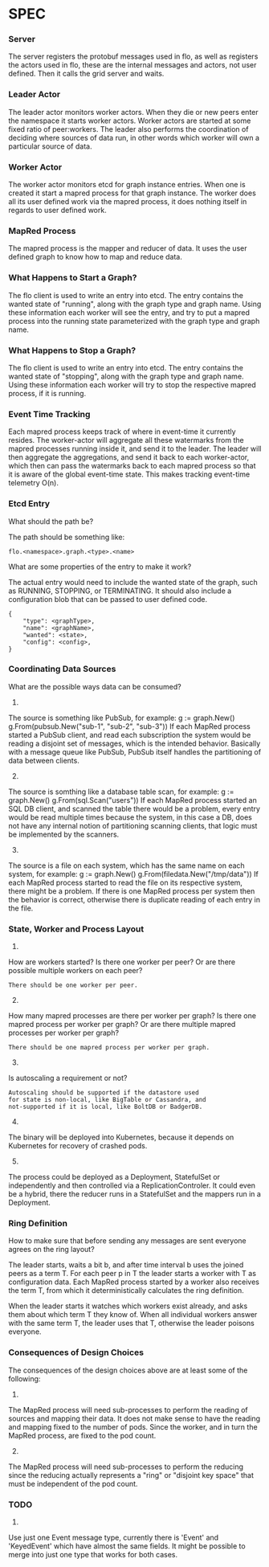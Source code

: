 SPEC
====

### Server

The server registers the protobuf messages used in flo, as well
as registers the actors used in flo, these are the internal
messages and actors, not user defined. Then it calls the grid
server and waits.

### Leader Actor

The leader actor monitors worker actors. When they die or new
peers enter the namespace it starts worker actors. Worker actors
are started at some fixed ratio of peer:workers. The leader
also performs the coordination of deciding where sources of
data run, in other words which worker will own a particular
source of data.

### Worker Actor

The worker actor monitors etcd for graph instance entries. When
one is created it start a mapred process for that graph instance.
The worker does all its user defined work via the mapred process,
it does nothing itself in regards to user defined work.

### MapRed Process

The mapred process is the mapper and reducer of data. It uses the
user defined graph to know how to map and reduce data.

### What Happens to Start a Graph?

The flo client is used to write an entry into etcd. The entry
contains the wanted state of "running", along with the graph
type and graph name. Using these information each worker will
see the entry, and try to put a mapred process into the running
state parameterized with the graph type and graph name.

### What Happens to Stop a Graph?

The flo client is used to write an entry into etcd. The entry
contains the wanted state of "stopping", along with the graph
type and graph name. Using these information each worker will
try to stop the respective mapred process, if it is running.

### Event Time Tracking

Each mapred process keeps track of where in event-time it currently
resides. The worker-actor will aggregate all these watermarks from
the mapred processes running inside it, and send it to the leader.
The leader will then aggregate the aggregations, and send it back
to each worker-actor, which then can pass the watermarks back to
each mapred process so that it is aware of the global event-time
state. This makes tracking event-time telemetry O(n).

### Etcd Entry

What should the path be?

The path should be something like:

    flo.<namespace>.graph.<type>.<name>

What are some properties of the entry to make it work?

The actual entry would need to include the wanted state of the graph,
such as RUNNING, STOPPING, or TERMINATING. It should also include a
configuration blob that can be passed to user defined code.

```
{
    "type": <graphType>,
    "name": <graphName>,
    "wanted": <state>,
    "config": <config>,
}
```

### Coordinating Data Sources
What are the possible ways data can be consumed?

1.
The source is something like PubSub, for example:
    g := graph.New()
    g.From(pubsub.New("sub-1", "sub-2", "sub-3"))
If each MapRed process started a PubSub client, and read
each subscription the system would be reading a disjoint
set of messages, which is the intended behavior. Basically
with a message queue like PubSub, PubSub itself handles
the partitioning of data between clients.

2.
The source is somthing like a database table scan, for example:
    g := graph.New()
    g.From(sql.Scan("users"))
If each MapRed process started an SQL DB client, and scanned
the table there would be a problem, every entry would be read
multiple times because the system, in this case a DB, does not
have any internal notion of partitioning scanning clients, that
logic must be implemented by the scanners.

3.
The source is a file on each system, which has the same name
on each system, for example:
    g := graph.New()
    g.From(filedata.New("/tmp/data"))
If each MapRed process started to read the file on its respective
system, there might be a problem. If there is one MapRed process
per system then the behavior is correct, otherwise there is duplicate
reading of each entry in the file.

### State, Worker and Process Layout
1.
How are workers started? Is there one worker per peer? Or are there
possible multiple workers on each peer?

    There should be one worker per peer.

2.
How many mapred processes are there per worker per graph? Is there
one mapred process per worker per graph? Or are there multiple
mapred processes per worker per graph?

    There should be one mapred process per worker per graph.

3.
Is autoscaling a requirement or not?

    Autoscaling should be supported if the datastore used
    for state is non-local, like BigTable or Cassandra, and
    not-supported if it is local, like BoltDB or BadgerDB.

4.
The binary will be deployed into Kubernetes, because it depends on
Kubernetes for recovery of crashed pods.

5.
The process could be deployed as a Deployment, StatefulSet or 
independently and then controlled via a ReplicationControler.
It could even be a hybrid, there the reducer runs in a StatefulSet
and the mappers run in a Deployment.

### Ring Definition
How to make sure that before sending any messages are sent everyone
agrees on the ring layout?

The leader starts, waits a bit b, and after time interval b uses
the joined peers as a term T. For each peer p in T the leader starts
a worker with T as configuration data. Each MapRed process started
by a worker also receives the term T, from which it deterministically
calculates the ring definition.

When the leader starts it watches which workers exist already, and
asks them about which term T they know of. When all individual workers
answer with the same term T, the leader uses that T, otherwise the
leader poisons everyone.

### Consequences of Design Choices
The consequences of the design choices above are at least some
of the following:

1.
The MapRed process will need sub-processes to perform the reading
of sources and mapping their data. It does not make sense to have
the reading and mapping fixed to the number of pods. Since the
worker, and in turn the MapRed process, are fixed to the pod count.

2.
The MapRed process will need sub-processes to perform the reducing
since the reducing actually represents a "ring" or "disjoint key
space" that must be independent of the pod count.

### TODO

1.
Use just one Event message type, currently there is 'Event' and
'KeyedEvent' which have almost the same fields. It might be
possible to merge into just one type that works for both cases.